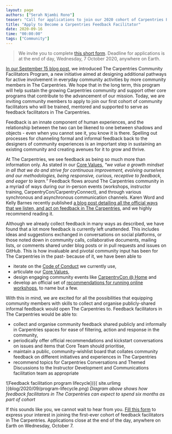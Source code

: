 ```yaml
---
layout: page
authors: ["Serah Njambi Rono"]
teaser: "Call for applications to join our 2020 cohort of Carpentries Feedback Facilitators is now open."
title: "Apply to Become a Carpentries Feedback Facilitator"
date: 2020-09-16
time: "00:00:00"
tags: ["Community"]
---
```


> We invite you to complete [this short form](https://forms.gle/mSh6zj7LYvmjFpuS8). Deadline for applications is at the end of day, Wednesday, 7 October 2020, anywhere on Earth.

[In our September 15 blog post](https://carpentries.org/blog/2020/09/introducing-community-facilitators-program/), we introduced The Carpentries Community Facilitators Program, a new initiative aimed at designing additional pathways for active involvement in everyday community activities by more community members in The Carpentries. We hope that in the long term, this program will help sustain the growing Carpentries community and support other core programs that contribute to the advancement of our mission. Today, we are inviting community members to apply to join our first cohort of community facilitators who will be trained, mentored and supported to serve as feedback facilitators in The Carpentries.

Feedback is an innate component of human experiences, and the relationship between the two can be likened to one between shadows and objects - even when you cannot see it, you know it is there. Spelling out processes for channeling formal and informal feedback back to the designers of community experiences is an important step in sustaining an existing community and creating avenues for it to grow and thrive.

At The Carpentries, we see feedback as being so much more than information only. As stated in our [Core Values](https://carpentries.org/values/), _“we value a growth mindset in all that we do and strive for continuous improvement, evolving ourselves and our methodologies, being responsive, curious, receptive to feedback, and eager to learn.”_ Feedback flows around The Carpentries community in a myriad of ways during our in-person events (workshops, instructor training, CarpentryCon/CarpentryConnect), and through various synchronous and asynchronous communication channels. Karen Word and Kelly Barnes recently published [a blog post detailing all the official ways that we listen, and act on feedback in The Carpentries](https://carpentries.org/blog/2020/09/how-we-use-feedback/), and we highly recommend reading it.

Although we already collect feedback in many ways as described, we have found that a lot more feedback is currently left unattended. This includes ideas and suggestions exchanged in conversations on social platforms, or those noted down in community calls, collaborative documents, mailing lists, or comments shared under blog posts or in pull requests and issues on GitHub. This is how invaluable and pivotal community input has been for The Carpentries in the past- because of it, we have been able to
- iterate on the [Code of Conduct](https://docs.carpentries.org/topic_folders/policies/code-of-conduct.html) we currently use,
- articulate our [Core Values](https://carpentries.org/values/),
- design engaging community events like [CarpentryCon @ Home](https://2020.carpentrycon.org) and  
- develop an official set of [recommendations for running online workshops](https://carpentries.org/online-workshop-recommendations/), to name but a few.

With this in mind, we are excited for all the possibilities that equipping community members with skills to collect and organise publicly-shared informal feedback would open The Carpentries to. Feedback facilitators in The Carpentries would be able to:

- collect and organise community feedback shared publicly and informally in Carpentries spaces for ease of filtering, action and response in the community,
- periodically offer official recommendations and kickstart conversations on issues and items that Core Team should prioritise,
- maintain a public, community-wishlist board that collates community feedback on different initiatives and experiences in The Carpentries
- recommend topics for Carpentries Conversations and Themed Discussions to the Instructor Development and Communications facilitation team as appropriate

![Feedback facilitation program lifecycle]({{ site.urlimg }}blog/2020/09/program-lifecycle.png)
_Diagram above shows how feedback facilitators in The Carpentries can expect to spend six months as part of  cohort_

If this sounds like you, we cannot wait to hear from you. [Fill this form](https://forms.gle/mSh6zj7LYvmjFpuS8) to express your interest in joining the first-ever cohort of feedback facilitators in The Carpentries. Applications close at the end of the day, anywhere on Earth on Wednesday, October 7.
